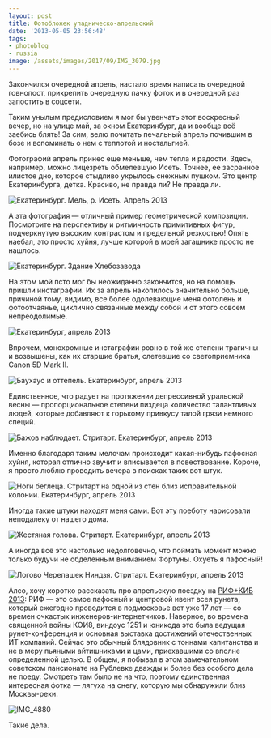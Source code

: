 ```yaml
---
layout: post
title: Фотобложек упадническо-апрельский
date: '2013-05-05 23:56:48'
tags:
- photoblog
- russia
image: /assets/images/2017/09/IMG_3079.jpg
---
```


Закончился очередной апрель, настало время написать очередной говнопост, прикрепить очередную пачку фоток и в очередной раз запостить в соцсети.

Таким унылым предисловием я мог бы увенчать этот воскресный вечер, но на улице май, за окном Екатеринбург, да и вообще всё заебись блять! За сим, велю почитать печальный апрель почившим в бозе и вспоминать о нем с теплотой и ностальгией.

Фотографий апрель принес еще меньше, чем тепла и радости. Здесь, например, можно лицезреть обмелевшую Исеть. Точнее, ее засранное илистое дно, которое стыдливо укрылось снежным пушком. Это центр Екатеринбурга, детка. Красиво, не правда ли? Не правда ли.

![Екатеринбург. Мель, р. Исеть. Апрель 2013](/assets/images/2017/09/IMG_3079.jpg)

А эта фотография — отличный пример геометрической композиции. Посмотрите на перспективу и ритмичность примитивных фигур, подчеркнутую высоким контрастом и предельной резкостью! Опять наебал, это просто хуйня, лучше которой в моей загашнике просто не нашлось.

![Екатеринбург. Здание Хлебозавода](/assets/images/2017/09/IMG_3067.jpg)

На этом мой псто мог бы неожиданно закончится, но на помощь пришли инстаграфии. Их за апрель накопилось значительно больше, причиной тому, видимо, все более одолевающие меня фотолень и фотоотчаянье, циклично связанные между собой и от этого совсем непреодолимые.

![Екатеринбург, апрель 2013](/assets/images/2017/10/UNADJUSTEDNONRAW_thumb_3a75.jpg)

Впрочем, монохромные инстаграфии ровно в той же степени трагичны и возвышены, как их старшие братья, слетевшие со светоприемника Canon 5D Mark II.

![Баухаус и оттепель. Екатеринбург, апрель 2013](/assets/images/2017/10/UNADJUSTEDNONRAW_thumb_3a85.jpg)

Единственное, что радует на протяжении депрессивной уральской весны — пропорциональное степени пиздеца количество талантливых людей, которые добавляют к горькому привкусу талой грязи немного специй.

![Бажов наблюдает. Стритарт. Екатеринбург, апрель 2013](/assets/images/2017/10/UNADJUSTEDNONRAW_thumb_3a91.jpg)

Именно благодаря таким мелочам происходит какая-нибудь пафосная хуйня, которая отлично звучит и вписывается в повествование. Короче, я просто люблю проводить вечера в поисках таких вот штук.

![Ноги беглеца. Стритарт на одной из стен близ исправительной колонии. Екатеринбург, апрель 2013](/assets/images/2017/10/UNADJUSTEDNONRAW_thumb_3a78.jpg)

Иногда такие штуки находят меня сами. Вот эту поеботу нарисовали неподалеку от нашего дома.

![Жестяная голова. Стритарт. Екатеринбург, апрель 2013](/assets/images/2017/10/UNADJUSTEDNONRAW_thumb_3a4a.jpg)

А иногда всё это настолько недолговечно, что поймать момент можно только будучи не обделенным вниманием Фортуны. Охуеть я пафосный!

![Логово Черепашек Ниндзя. Стритарт. Екатеринбург, апрель 2013](/assets/images/2017/10/UNADJUSTEDNONRAW_thumb_3a41.jpg)

Алсо, хочу коротко рассказать про апрельскую поездку на [РИФ+КИБ 2013](http://2013.russianinternetforum.ru): РИФ — это самое пафосный и центровой ивент всея рунета, который ежегодно проводится в подмосковье вот уже 17 лет — со времен очкастых инженеров-интернетчиков. Наверное, во времена священной войны КОИ8, виндоус 1251 и юникода это была ведущая рунет-конференция и основная выставка достижений отечественных ИТ компаний. Сейчас это обычный блядовник с тоннами капитанства и не в меру пьяными айтишниками и цами, приехавшими со вполне определенной целью. В общем, я побывал в этом замечательном советском пансионате на Рублевке дважды и более без особого дела не поеду. Смотреть там было не на что, поэтому единственная интересная фотка — лягуха на снегу, которую мы обнаружили близ Москвы-реки.

![IMG_4880](/assets/images/2017/10/UNADJUSTEDNONRAW_thumb_3a4e.jpg)

Такие дела.

